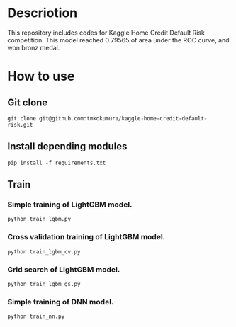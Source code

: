 # Descriotion
This repository includes codes for Kaggle Home Credit Default Risk competition.
This model reached 0.79565 of area under the ROC curve, and won bronz medal.

# How to use
## Git clone
```
git clone git@github.com:tmkokumura/kaggle-home-credit-default-risk.git
```

## Install depending modules
```
pip install -f requirements.txt
```

## Train
### Simple training of LightGBM model.
```
python train_lgbm.py
```

### Cross validation training of LightGBM model.
```
python train_lgbm_cv.py
```


### Grid search of LightGBM model.
```
python train_lgbm_gs.py
```

###  Simple training of DNN model.
```
python train_nn.py
```
